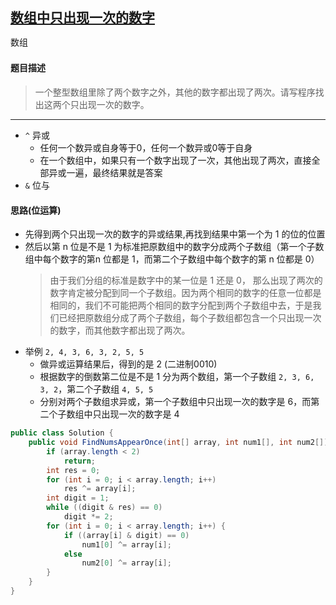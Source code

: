 ## [数组中只出现一次的数字](https://www.nowcoder.com/practice/e02fdb54d7524710a7d664d082bb7811)

<code style="color: var(--vscode-textPreformat-foreground); font-family: Menlo, Monaco, Consolas, &quot;Droid Sans Mono&quot;, &quot;Courier New&quot;, monospace, &quot;Droid Sans Fallback&quot;; font-size: 14px; line-height: 19px;">数组</code>

#### 题目描述   

> 一个整型数组里除了两个数字之外，其他的数字都出现了两次。请写程序找出这两个只出现一次的数字。

---

* `^` 异或
    * 任何一个数异或自身等于0，任何一个数异或0等于自身
    * 在一个数组中，如果只有一个数字出现了一次，其他出现了两次，直接全部异或一遍，最终结果就是答案
* `&` 位与
#### 思路(位运算)
* 先得到两个只出现一次的数字的异或结果,再找到结果中第一个为 1 的位的位置
* 然后以第 n 位是不是 1 为标准把原数组中的数字分成两个子数组（第一个子数组中每个数字的第n 位都是 1，而第二个子数组中每个数字的第 n 位都是 0）
    > 由于我们分组的标准是数字中的某一位是 1 还是 0， 那么出现了两次的数字肯定被分配到同一个子数组。因为两个相同的数字的任意一位都是相同的，我们不可能把两个相同的数字分配到两个子数组中去，于是我们已经把原数组分成了两个子数组，每个子数组都包含一个只出现一次的数字，而其他数字都出现了两次。
* 举例 `2, 4, 3, 6, 3, 2, 5, 5`
    * 做异或运算结果后，得到的是 2 (二进制0010)
    * 根据数字的倒数第二位是不是 1 分为两个数组，第一个子数组 `2, 3, 6, 3, 2`，第二个子数组 `4, 5, 5`
    * 分别对两个子数组求异或，第一个子数组中只出现一次的数字是 6，而第二个子数组中只出现一次的数字是 4



```java
public class Solution {
    public void FindNumsAppearOnce(int[] array, int num1[], int num2[]) {
        if (array.length < 2)
            return;
        int res = 0;
        for (int i = 0; i < array.length; i++)
            res ^= array[i];
        int digit = 1;
        while ((digit & res) == 0)
            digit *= 2;
        for (int i = 0; i < array.length; i++) {
            if ((array[i] & digit) == 0)
                num1[0] ^= array[i];
            else
                num2[0] ^= array[i];
        }
    }
}
```